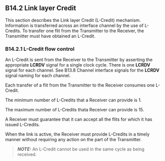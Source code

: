## B14.2 Link layer Credit

This section describes the Link layer Credit (L-Credit) mechanism. Information is transferred across an interface channel by the use of L-Credits. To transfer one flit from the Transmitter to the Receiver, the Transmitter must have obtained an L-Credit.

### B14.2.1 L-Credit flow control

An L-Credit is sent from the Receiver to the Transmitter by asserting the appropriate **LCRDV** signal for a single clock cycle. There is one **LCRDV** signal for each channel. See B13.8 Channel interface signals for the **LCRDV** signal naming for each channel.

Each transfer of a flit from the Transmitter to the Receiver consumes one L-Credit.

The minimum number of L-Credits that a Receiver can provide is 1.

The maximum number of L-Credits thata Receiver can provide is 15.

A Receiver must guarantee that it can accept all the flits for which it has issued L-Credits.

When the link is active, the Receiver must provide L-Credits in a timely manner without requiring any action on the part of the Transmitter.

> **_NOTE:_** An L-Credit cannot be used in the same cycle as being received.